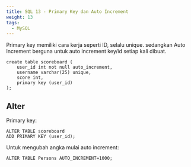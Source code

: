 ```yaml
---
title: SQL 13 - Primary Key dan Auto Increment
weight: 13
tags:
  - MySQL
---
```


Primary key memiliki cara kerja seperti ID, selalu unique. sedangkan Auto Increment berguna untuk auto increment key/id setiap kali dibuat.

```mysql
create table scoreboard (
    user_id int not null auto_increment,
    username varchar(25) unique,
    score int,
    primary key (user_id)
);
```

## Alter

Primary key:

```mysql
ALTER TABLE scoreboard  
ADD PRIMARY KEY (user_id);
```

Untuk mengubah angka mulai auto increment:

```mysql
ALTER TABLE Persons AUTO_INCREMENT=1000;
```


